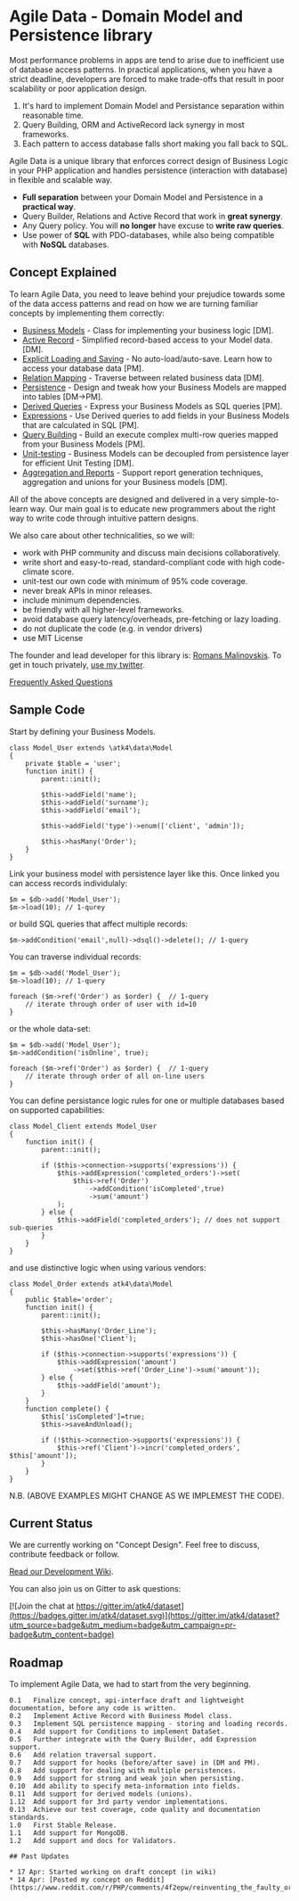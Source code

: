 # Agile Data - Domain Model and Persistence library


Most performance problems in apps are tend to arise due to inefficient use of database access patterns. In practical applications, when you have a strict deadline, developers are forced to make trade-offs that result in poor scalability or poor application design.

 1. It's hard to implement Domain Model and Persistance separation within reasonable time.
 2. Query Building, ORM and ActiveRecord lack synergy in most frameworks.
 3. Each pattern to access database falls short making you fall back to SQL.

Agile Data is a unique library that enforces correct design of Business Logic in your PHP
application and handles persistence (interaction with database) in flexible and scalable way.

 - **Full separation** between your Domain Model and Persistence in a **practical way**.
 - Query Builder, Relations and Active Record that work in **great synergy**.
 - Any Query policy. You will **no longer** have excuse to **write raw queries**.
 - Use power of **SQL** with PDO-databases, while also being compatible with **NoSQL** databases.

## Concept Explained

To learn Agile Data, you need to leave behind your prejudice towards some of the data access
patterns and read on how we are turning familiar concepts by implementing them correctly:

 - [Business Models](https://github.com/atk4/dataset/wiki/Business-Models) - Class for implementing your business logic [DM].
 - [Active Record](https://github.com/atk4/dataset/wiki/Active-Record) - Simplified record-based access to your Model data. [DM].
 - [Explicit Loading and Saving](https://github.com/atk4/dataset/wiki/Explicit-Loading-and-Saving) - No auto-load/auto-save. Learn how to access your database data [PM].
 - [Relation Mapping](https://github.com/atk4/dataset/wiki/Relation-Mapping) - Traverse between related business data [DM].
 - [Persistence](https://github.com/atk4/dataset/wiki/Persistence) - Design and tweak how your Business Models are mapped into tables [DM->PM].
 - [Derived Queries](https://github.com/atk4/dataset/wiki/Derived-Queries) - Express your Business Models as SQL queries [PM].
 - [Expressions](https://github.com/atk4/dataset/wiki/Expressions) - Use Derived queries to add fields in your Business Models that are calculated in SQL [PM].
 - [Query Building](https://github.com/atk4/dataset/wiki/Query-Building) - Build an execute complex multi-row queries mapped from your Business Models [PM].
 - [Unit-testing](https://github.com/atk4/dataset/wiki/Unit-Testing) - Business Models can be decoupled from persistence layer for efficient Unit Testing [DM].
 - [Aggregation and Reports](https://github.com/atk4/dataset/wiki/Aggregaation-and-Reports) - Support report generation techniques, aggregation and unions for your Business models [DM].

All of the above concepts are designed and delivered in a very simple-to-learn way. Our main goal is to educate new programmers about the right way to write code through intuitive pattern designs.

We also care about other technicalities, so we will:

 - work with PHP community and discuss main decisions collaboratively. 
 - write short and easy-to-read, standard-compliant code with high code-climate score.
 - unit-test our own code with minimum of 95% code coverage.
 - never break APIs in minor releases.
 - include minimum dependencies.
 - be friendly with all higher-level frameworks.
 - avoid database query latency/overheads, pre-fetching or lazy loading.
 - do not duplicate the code (e.g. in vendor drivers)
 - use MIT License

The founder and lead developer for this library is: [Romans Malinovskis](https://www.openhub.net/accounts/romaninsh). To get in touch privately, [use my twitter](https://twitter.com/romaninsh).

[Frequently Asked Questions](https://github.com/atk4/dataset/wiki/Frequently-Asked-Questions)


## Sample Code

Start by defining your Business Models.

```
class Model_User extends \atk4\data\Model
{
    private $table = 'user';
    function init() {
        parent::init();

        $this->addField('name');
        $this->addField('surname');
        $this->addField('email');

        $this->addField('type')->enum(['client', 'admin']);

        $this->hasMany('Order');
    }
}
```

Link your business model with persistence layer like this. Once linked you can
access records individulaly:

```
$m = $db->add('Model_User');
$m->load(10); // 1-qurey
```

or build SQL queries that affect multiple records:

```
$m->addCondition('email',null)->dsql()->delete(); // 1-query
```

You can traverse individual records:

```
$m = $db->add('Model_User');
$m->load(10); // 1-query

foreach ($m->ref('Order') as $order) {  // 1-query
    // iterate through order of user with id=10
}
```

or the whole data-set:

```
$m = $db->add('Model_User');
$m->addCondition('isOnline', true);

foreach ($m->ref('Order') as $order) {  // 1-query
    // iterate through order of all on-line users
}
```

You can define persistance logic rules for one or multiple databases based on
supported capabilities:

```
class Model_Client extends Model_User
{
    function init() {
        parent::init();
        
        if ($this->connection->supports('expressions')) {
            $this->addExpression('completed_orders')->set(
                $this->ref('Order')
                    ->addCondition('isCompleted',true)
                    ->sum('amount')
            );
        } else {
            $this->addField('completed_orders'); // does not support sub-queries
        }
    }
}
```

and use distinctive logic when using various vendors:

```
class Model_Order extends atk4\data\Model
{
    public $table='order';
    function init() {
        parent::init();

        $this->hasMany('Order_Line');
        $this->hasOne('Client');

        if ($this->connection->supports('expressions')) {
            $this->addExpression('amount')
                ->set($this->ref('Order_Line')->sum('amount'));
        } else {
            $this->addField('amount');
        }
    }
    function complete() {
        $this['isCompleted']=true;
        $this->saveAndUnload();

        if (!$this->connection->supports('expressions')) {
            $this->ref('Client')->incr('completed_orders', $this['amount']);
        }
    }
}
```

N.B. (ABOVE EXAMPLES MIGHT CHANGE AS WE IMPLEMEST THE CODE).


## Current Status

We are currently working on "Concept Design". Feel free to discuss, contribute feedback or follow. 

[Read our Development Wiki](https://github.com/atk4/dataset/wiki).

You can also join us on Gitter to ask questions:

[![Join the chat at https://gitter.im/atk4/dataset](https://badges.gitter.im/atk4/dataset.svg)](https://gitter.im/atk4/dataset?utm_source=badge&utm_medium=badge&utm_campaign=pr-badge&utm_content=badge)

## Roadmap

To implement Agile Data, we had to start from the very beginning.

```
0.1   Finalize concept, api-interface draft and lightweight documentation, before any code is written.
0.2   Implement Active Record with Business Model class.
0.3   Implement SQL persistence mapping - storing and loading records.
0.4   Add support for Conditions to implement DataSet.
0.5   Further integrate with the Query Builder, add Expression support.
0.6   Add relation traversal support.
0.7   Add support for hooks (before/after save) in (DM and PM).
0.8   Add support for dealing with multiple persistences.
0.9   Add support for strong and weak join when persisting.
0.10  Add ability to specify meta-information into fields.
0.11  Add support for derived models (unions).
1.12  Add support for 3rd party vendor implementations.
0.13  Achieve our test coverage, code quality and documentation standards.
1.0   First Stable Release.
1.1   Add support for MongoDB.
1.2   Add support and docs for Validators.

## Past Updates

* 17 Apr: Started working on draft concept (in wiki)
* 14 Apr: [Posted my concept on Reddit](https://www.reddit.com/r/PHP/comments/4f2epw/reinventing_the_faulty_orm_concept_subqueries/)



